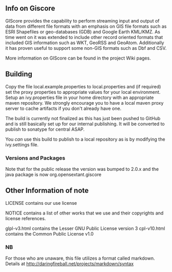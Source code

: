 ## Info on Giscore ##

GIScore provides the capability to perform streaming input and output of data from different 
file formats with an emphasis on GIS file formats such as ESRI Shapefiles or 
geo-databases (GDB) and Google Earth KML/KMZ. As time went on it was extended to include other 
record oriented formats that included GIS information such as WKT, GeoRSS and 
GeoAtom. Additionally it has proven useful to support some non-GIS formats such as Dbf and CSV.

More information on GIScore can be found in the project Wiki pages.

## Building ##

Copy the file local.example.properties to local.properties and (if required) set the 
proxy properties to appropriate values for your local environment. Setup an ivy.properties
file in your home directory with an appropriate maven repository. We strongly encourage you
to have a local maven proxy server to cache artifacts if you don't already have one. 

The build is currently not finalized as this has just been pushed to GitHub and is still
basically set up for our internal publishing. It will be converted to publish to 
sonatype for central ASAP.  

You *can* use this build to publish to a local repository as is by modifying the ivy.settings
file. 

### Versions and Packages ###

Note that for the public release the version was bumped to 2.0.x and the java package
is now org.opensextant.giscore

## Other Information of note ##

LICENSE contains our use license

NOTICE contains a list of other works that we use and their copyrights and license references.

glpl-v3.html contains the Lesser GNU Public License version 3
cpl-v10.html contains the Common Public License v1.0

### NB ###

For those who are unaware, this file utilizes a format called markdown. Details at http://daringfireball.net/projects/markdown/syntax